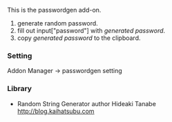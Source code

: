 This is the passwordgen add-on.

1. generate random password.
2. fill out input["password"] with *generated password*.
3. copy *generated password* to the clipboard.

### Setting

Addon Manager -> passwordgen setting

### Library

* Random String Generator
  author Hideaki Tanabe <http://blog.kaihatsubu.com>

